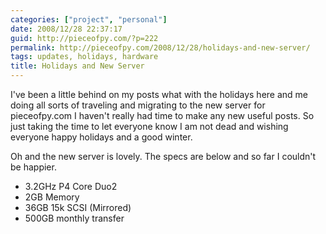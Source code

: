 ```yaml
---
categories: ["project", "personal"]
date: 2008/12/28 22:37:17
guid: http://pieceofpy.com/?p=222
permalink: http://pieceofpy.com/2008/12/28/holidays-and-new-server/
tags: updates, holidays, hardware
title: Holidays and New Server
---
```

I've been a little behind on my posts what with the holidays here and me doing all sorts of traveling and migrating to the new server for pieceofpy.com I haven't really had time to make any new useful posts. So just taking the time to let everyone know I am not dead and wishing everyone happy holidays and a good winter.

Oh and the new server is lovely. The specs are below and so far I couldn't be happier.
<ul>
	<li>3.2GHz P4 Core Duo2</li>
	<li>2GB Memory</li>
	<li>36GB 15k SCSI (Mirrored)</li>
	<li>500GB monthly transfer</li>
</ul>
